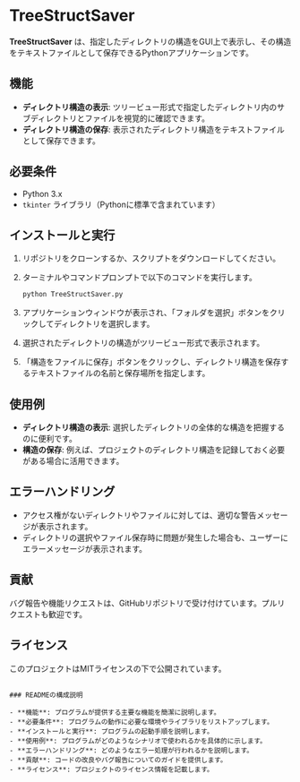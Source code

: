 # TreeStructSaver

**TreeStructSaver** は、指定したディレクトリの構造をGUI上で表示し、その構造をテキストファイルとして保存できるPythonアプリケーションです。

## 機能

- **ディレクトリ構造の表示**: ツリービュー形式で指定したディレクトリ内のサブディレクトリとファイルを視覚的に確認できます。
- **ディレクトリ構造の保存**: 表示されたディレクトリ構造をテキストファイルとして保存できます。

## 必要条件

- Python 3.x
- `tkinter` ライブラリ（Pythonに標準で含まれています）

## インストールと実行

1. リポジトリをクローンするか、スクリプトをダウンロードしてください。
2. ターミナルやコマンドプロンプトで以下のコマンドを実行します。

   ```bash
   python TreeStructSaver.py
   ```

3. アプリケーションウィンドウが表示され、「フォルダを選択」ボタンをクリックしてディレクトリを選択します。
4. 選択されたディレクトリの構造がツリービュー形式で表示されます。
5. 「構造をファイルに保存」ボタンをクリックし、ディレクトリ構造を保存するテキストファイルの名前と保存場所を指定します。

## 使用例

- **ディレクトリ構造の表示**: 選択したディレクトリの全体的な構造を把握するのに便利です。
- **構造の保存**: 例えば、プロジェクトのディレクトリ構造を記録しておく必要がある場合に活用できます。

## エラーハンドリング

- アクセス権がないディレクトリやファイルに対しては、適切な警告メッセージが表示されます。
- ディレクトリの選択やファイル保存時に問題が発生した場合も、ユーザーにエラーメッセージが表示されます。

## 貢献

バグ報告や機能リクエストは、GitHubリポジトリで受け付けています。プルリクエストも歓迎です。

## ライセンス

このプロジェクトはMITライセンスの下で公開されています。
```

### READMEの構成説明

- **機能**: プログラムが提供する主要な機能を簡潔に説明します。
- **必要条件**: プログラムの動作に必要な環境やライブラリをリストアップします。
- **インストールと実行**: プログラムの起動手順を説明します。
- **使用例**: プログラムがどのようなシナリオで使われるかを具体的に示します。
- **エラーハンドリング**: どのようなエラー処理が行われるかを説明します。
- **貢献**: コードの改良やバグ報告についてのガイドを提供します。
- **ライセンス**: プロジェクトのライセンス情報を記載します。
